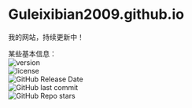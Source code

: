 # Guleixibian2009.github.io
我的网站，持续更新中！  

某些基本信息：  
![version](https://img.shields.io/github/v/release/Guleixibian2009/guleixibian2009.github.io)  
![license](https://img.shields.io/github/license/Guleixibian2009/guleixibian2009.github.io)  
![GitHub Release Date](https://img.shields.io/github/release-date/Guleixibian2009/guleixibian2009.github.io)  
![GitHub last commit](https://img.shields.io/github/last-commit/Guleixibian2009/guleixibian2009.github.io)  
![GitHub Repo stars](https://img.shields.io/github/stars/Guleixibian2009/guleixibian2009.github.io)  





